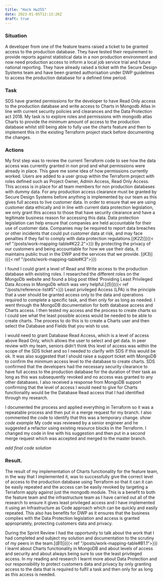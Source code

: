 ```yaml
---
title: "Hack Hw255"
date: 2023-01-05T12:13:26Z
draft: true
---
```


### Situation

A developer from one of the feature teams raised a ticket to be granted access to the production database. They have tested their requirement to provide reports against statistical data in a non production environment and now need production access to inform a local job service trial and future national reporting. They have already raised a ticket with the Secure Design Systems team and have been granted authorisation under DWP guidelines to access the production database for a defined time period.

### Task

SDS have granted permissions for the developer to have Read Only access to the production database and write access to Charts in Mongodb Atlas in line with current security policies and clearances and the Data Protection act 2018. My task is to explore roles and permissions with mongodb atlas Charts to provide the minimum amount of access to the production database whilst still being able to fully use the charts feature and then to implement this in the existing Terraform project stack before documenting the changes.

### Actions

My first step was to review the current Terraform code to see how the data access was currently granted in non prod and what permissions were already in place. This gave me some idea of how permissions currently worked. Users are added to a user group within the Terraform project with roles defined such as Project Owner, Admin Access, Read Only Access. This access is in place for all team members for non production databases with dummy data. For any production access clearance must be granted by Secure Design Systems before anything is implemented by our team as this gives full access to live customer data. In order to ensure that we are using customer data ethically and in line with current data protection legislation, we only grant this access to those that have security clearance and have a legitimate business reason for accessing this data. Data protection legislation can help ensure that companies are held accountable for their use of customer data. Companies may be required to report data breaches or other incidents that could put customer data at risk, and may face penalties if they fail to comply with data protection regulations.[(*K22*)]({{< ref "/posts/work-mapping-table#K22.2">}}) By protecting the privacy of our customers and being accountable for how we use their data, it maintains public trust in the DWP and the services that we provide. [(*K3*)]({{< ref "/posts/work-mapping-table#K3">}})

I found I could grant a level of Read and Write access to the production database with existing roles. I researched the different roles on the MongoDb website and found a blog post titled ‘Providing Least Privileged Data Access in MongoDb which was very helpful.[(*5*)]({{< ref "/posts/reference-list#5">}}) Least privileged Access (LPA) is the principle that a user should be granted access only to the data and operations required to complete a specific task, and then only for as long as needed. I went through the MongoDB documentation for both database access and Charts access. I then tested my access and the process to create charts so I could see what the least possible access would be needed to be able to create charts. The process to do this is to create a Charts user and then select the Database and Fields that you wish to use.

I would need to grant Database Read Access, which is a  level of access above Read Only, which allows the user to select and get data. In peer review with my team, seniors didn’t think this level of access was within the scope of the SDS ticket and so I needed to clarify with SDS if this would be ok. It was also suggested that I should raise a support ticket with MongoDB to confirm the minimum access level to the database to create charts. SDS confirmed that the developers had the necessary security clearance to have full access to the production database for the duration of their task as long as this was subsequently revoked and no access was granted to any other databases. I also received a response from MongoDB support confirming that the level of access I would need to give for Charts functionality would be the Database Read access that I had identified through my research.

I documented the process and applied everything in Terraform so it was a repeatable process and then put in a merge request for my branch. I also commented the code to identify that this was a temporary change. *show code example* My code was reviewed by a senior engineer and he suggested a refactor using existing resource blocks in the Terraform. I changed my code in line with his suggestion and then put in a second merge request which was accepted and merged to the master branch.

*add final code solution*

### Result.

The result of my implementation of Charts functionality for the feature team, in the way that I implemented it, was to successfully give the correct level of access to the production database using Terraform so that it can it can be easily repeated and the access can be easily revoked by targeting a Terraform apply against just the mongodb module. This is a benefit to both the feature team and the infrastructure team as I have carried out all of the research to ensure it gives least privileged access and I have implemented it using an Infrastructure as Code approach which can be quickly and easily repeated. This also has benefits for DWP as it ensures that the business complies with the Data Protection legislation and access is granted appropriately, protecting customers data and privacy.

During the Sprint Review I had the opportunity to talk about the work that I had completed and subject my solution and documentation to the scrutiny of my peers in the team.[(*B1*)]({{< ref "/posts/work-mapping-table#B1.1">}}) I learnt about Charts functionality in MongoDB and about levels of access and security and about always being sure to use the least privileged access. In my reading and research I learnt more about Data Protection and our responsibility to protect customers data and privacy by only granting access to the data that is required to fulfil a task and then only for as long as this access is needed.
